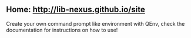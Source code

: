 ## Home: http://lib-nexus.github.io/site

Create your own command prompt like environment with QEnv, check the documentation for instructions on how to use!